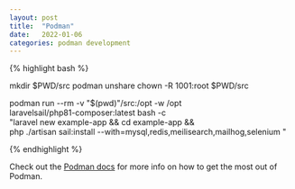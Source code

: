 ```yaml
---
layout: post
title:  "Podman"
date:   2022-01-06
categories: podman development
---
```


{% highlight bash %}

mkdir $PWD/src
podman unshare chown -R 1001:root $PWD/src

podman run --rm -v "$(pwd)"/src:/opt -w /opt \
   laravelsail/php81-composer:latest bash -c \
   "laravel new example-app && cd example-app && \
   php ./artisan sail:install --with=mysql,redis,meilisearch,mailhog,selenium "

{% endhighlight %}

Check out the [Podman docs][podman-docs] for more info on how to get the most out of Podman. 

[podman-docs]: https://docs.podman.io/en/latest/
